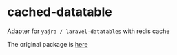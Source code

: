 # cached-datatable
Adapter for `yajra / laravel-datatables` with redis cache

The original package is [here](https://github.com/yajra/laravel-datatables)

